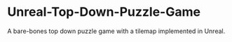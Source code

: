 # Unreal-Top-Down-Puzzle-Game
A bare-bones top down puzzle game with a tilemap implemented in Unreal.
